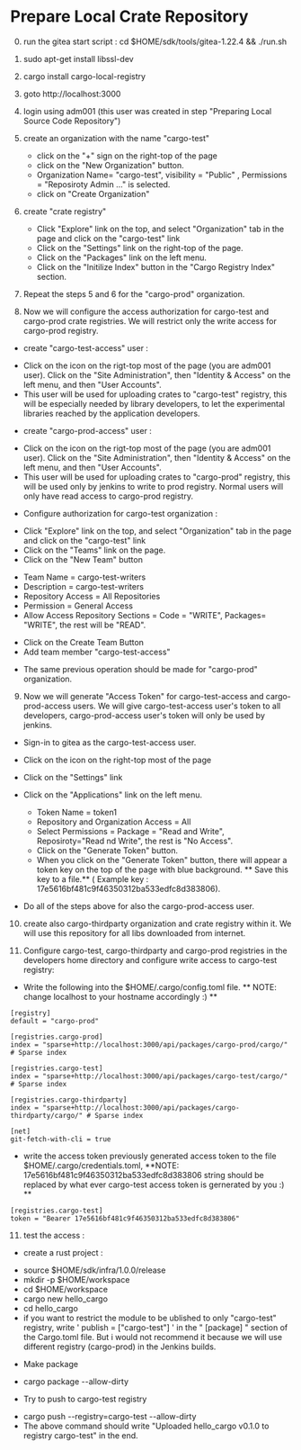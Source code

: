 # Prepare Local Crate Repository

0. run the gitea start script : cd $HOME/sdk/tools/gitea-1.22.4 && ./run.sh

1. sudo apt-get install libssl-dev
   
2. cargo install cargo-local-registry

3. goto http://localhost:3000

4. login using adm001 (this user was created in step "Preparing Local Source Code Repository")

5. create an organization with the name "cargo-test" 
   - click on the "+" sign on the right-top of the page
   - click on the "New Organization" button.
   - Organization Name= "cargo-test", visibility = "Public" , Permissions = "Reposiroty Admin ..." is selected.
   - click on "Create Organization"

6. create "crate registry" 
   - Click "Explore" link on the top, and select "Organization" tab in the page and click on the "cargo-test" link
   - Click on the "Settings" link on the right-top of the page.
   - Click on the "Packages" link on the left menu.
   - Click on the "Initilize Index" button in the "Cargo Registry Index" section.
   
7. Repeat the steps 5 and 6 for the "cargo-prod" organization.

8. Now we will configure the access authorization for cargo-test and cargo-prod crate registries. We will restrict only the write access for cargo-prod registry.

- create "cargo-test-access" user : 
 + Click on the icon on the rigt-top most of the page (you are adm001 user). Click on the "Site Administration", then  "Identity & Access" on the left menu, and then "User Accounts". 
 + This user will be used for uploading crates to "cargo-test" registry, this will be especially needed by library developers, to let the experimental libraries reached by the application developers.
      
- create "cargo-prod-access" user : 
 + Click on the icon on the rigt-top most of the page (you are adm001 user). Click on the "Site Administration", then  "Identity & Access" on the left menu, and then "User Accounts". 
 + This user will be used for uploading crates to "cargo-prod" registry, this will be used only by jenkins to write to prod registry. Normal users will only have read access to cargo-prod registry. 

- Configure authorization for cargo-test organization :
 + Click "Explore" link on the top, and select "Organization" tab in the page and click on the "cargo-test" link
 + Click on the "Teams" link on the page.
 + Click on the "New Team" button
  * Team Name = cargo-test-writers
  * Description = cargo-test-writers
  * Repository Access = All Repositories
  * Permission = General Access
  * Allow Access Repository Sections = Code = "WRITE", Packages= "WRITE", the rest will be "READ".
 + Click on the Create Team Button           
 + Add team member "cargo-test-access" 

- The same previous operation should be made for "cargo-prod" organization.

9. Now we will generate "Access Token" for cargo-test-access and cargo-prod-access users. We will give cargo-test-access user's token to all developers, cargo-prod-access user's token will only be used by jenkins.

- Sign-in to gitea as the cargo-test-access user.
- Click on the icon on the right-top most of the page
- Click on the "Settings" link
- Click on the "Applications" link on the left menu.
  + Token Name = token1
  + Repository and Organization Access = All
  + Select Permissions = Package = "Read and Write", Reposiroty="Read nd Write", the rest is "No Access".
  + Click on the "Generate Token" button.
  + When you click on the "Generate Token" button, there will appear a token key on the top of the page with blue background. ** Save this key to a file.** ( Example key : 17e5616bf481c9f46350312ba533edfc8d383806).

- Do all of the steps above for also the cargo-prod-access user.

10. create also cargo-thirdparty organization and crate registry within it. We will use this repository for all libs downloaded from internet.

11. Configure cargo-test, cargo-thirdparty and cargo-prod registries in the developers home directory and configure write access to cargo-test registry:
- Write the following into the $HOME/.cargo/config.toml file. ** NOTE: change localhost to your hostname accordingly :) **
```
[registry]
default = "cargo-prod"

[registries.cargo-prod]
index = "sparse+http://localhost:3000/api/packages/cargo-prod/cargo/" # Sparse index

[registries.cargo-test]
index = "sparse+http://localhost:3000/api/packages/cargo-test/cargo/" # Sparse index

[registries.cargo-thirdparty]
index = "sparse+http://localhost:3000/api/packages/cargo-thirdparty/cargo/" # Sparse index

[net]
git-fetch-with-cli = true

```
 
- write the access token previously generated access token to the file $HOME/.cargo/credentials.toml, **NOTE: 17e5616bf481c9f46350312ba533edfc8d383806 string should be replaced by what ever cargo-test access token is gernerated by you :) **
```
[registries.cargo-test]
token = "Bearer 17e5616bf481c9f46350312ba533edfc8d383806"
```
    
11. test the access :
- create a rust project :
 + source $HOME/sdk/infra/1.0.0/release
 + mkdir -p $HOME/workspace
 + cd $HOME/workspace
 + cargo new hello_cargo
 + cd hello_cargo
 + if you want to restrict the module to be ublished to only "cargo-test" registry, write ' publish = ["cargo-test"] ' in the " [package] " section of the  Cargo.toml file. But i would not recommend it because we will use different registry (cargo-prod) in the Jenkins builds.
 
- Make package
 + cargo package --allow-dirty
- Try to push to cargo-test registry
 + cargo push --registry=cargo-test  --allow-dirty
 + The above command should write "Uploaded hello_cargo v0.1.0 to registry cargo-test" in the end. 


